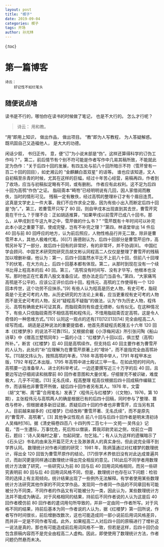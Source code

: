 ```yaml
---
layout: post
title: "楔子"
date: 2019-09-04
categories: 楔子
tags: 开场
author: 孙光林
---
```


<!-- - content -->

{:toc}

# 第一篇博客

    诗云：
        好记性不如烂笔头

## 随便说点啥

读书是不行的，哪怕你在读书的时候做了笔记， 也是不大行的。
怎么才行呢？

> 诗云： 用和教。

“用”即用上知识， 做出作品， 做出项目。
“教”即为人写教程， 为人答疑解惑。 既巩固自己又造福他人， 是大大的功德。

闲话少叙， 书归正传。
意，便“订”为小说末部是“伪”。这样还算得科学的订伪工作吗？”，第二，前后情节有个别不符可能是作者写作中几易其稿所致，不能就此定为伪作：“关于后四十回的发展，有四五处与前八十回所暗示不符（雪芹曾有一百二十回的回目），如史湘云的 “金麒麟白首双星” 的话等。 谁也应该知道，文人自初稿至杀青的时候，尤其在这样的巨幅，经过十年苦心经营，易稿再四，作者到了收场，应当与初稿拟定略有不同，或有删削。 作者应有此权利。这不足为后四十回为高鹗“作伪”之证。 脂砚斋本“畸笏”已经明明说有几回，因人家借阅而散佚，当时的情形可见。 残稿一定有散佚，经过高鹗的整理补订才有个眉目连贯。 这真是文学史上一件大事，我们不应作求全之毁，因为有些小出入而断定后四十回是“伪”。”，第三，若曹雪芹只写了 80 回，则自甲戌本出现直到其去世，曹雪芹究竟在干什么？于理不合：正如胡适推算，“如果甲戌以前雪芹已成八十回书，那么，从甲戌到壬午这九年之中，雪芹做的什么书？” “雪芹既有十年时间可以补完此本小说之重要下部，使成完璧，岂有不补完之理？”第四，林语堂举出 14 件后 40 回与前 80 回呼应的地方，认为前后照应，人物性格品行并无二致，除非是曹雪芹本人，其他人极难代笔。[6][7]
唐德刚认为，后四十回部分是曹雪芹旧作，高鹗另补写了一部分，故后四十回有的非常好，有的非常坏，并不协调[8]。
中国红学会顾问、中国艺术研究院研究员胡文彬认同程高二人仅仅是整理了曹雪芹的残稿加以增删补缀，他认为：第一，后四十回虽然水平比不上前八十回，但前八十回埋下的伏笔，在大方向上，后四十回基本都有体现。第二，从那时到现在没有一个续书比得上程高本的后 40 回。第三，“高鹗没有时间写、没有才华写，他根本也没写。那时他正在忙着弄八股文准备应试，想办法走后门当县令。”第四，“大家痛骂高鹗是不公平的，应该公正评价后四十回，程伟元、高鹗的工作使得有一个 120 回本传世，这个功劳不应抹杀。”[9]
有些人认为程高是历史人物，有史可考，脂砚斋是个无史可考的人物，从历史研究的方法论上来看，应当更重视有史可考的人物而不是无史可考的人物，反对“疑程高不疑脂”的做法，认为“作为历史人物，程伟元、高鹗有确凿史料可证其真，而脂砚斋则有些虚无缥缈，似有似无。在这种情况下，有些人只信脂砚斋而不相信高鹗和程伟元，不惜用脂砚斋否定高鹗，这是令人奇怪的一种思维方式。”[10]
认同这一观点的还有[11][12][13][14]
完全由程高二人续写而成。
胡适是这种说法的重要提倡者，他首先质疑程氏乾隆五十六年 120 回本《红楼梦序》的说法不可靠[15]，又根据俞樾《小浮梅闲话》所引张问陶《船山诗草》中《赠高兰墅鹗同年》一篇的小注：“红楼梦八十回以后，俱兰墅（高鹗）所补。”，断言《红楼梦》后 40 回是高鹗续作。但支持后 40 回主要作者为曹雪芹的人认为，此处的“补”应理解为在曹雪芹原著上的“增补”，而不是指完全由高鹗补写。[11]胡文炜认为，按照高鹗的年表，1788 年高鹗中举人，1791 年程甲本出版，1792 年程乙本出版，1795 年高鹗中进士殿试三甲一名，在如此短的时间内，高鹗要一边准备举人、进士的科举考试，一边还要撰写近三十万字的后 40 回，且要边写边仔细阅读和揣摩前 80 回作者意图和大量伏笔，仔细冒充不被识破，难度极大，几乎不可能。[13]
无名氏续，程高整理
程高仅根据后四十回成稿作编辑工作，而该稿也非曹雪芹所做，疑后四十回作者另有其人。1976 年，文雷（胡“文”彬、周“雷”合用笔名）发表了〈程伟元与红楼梦〉（《文物》，1976，第 10 期），主张程伟元与高鹗两人的确是根据已有的后四十回稿，同时参与了整理、篡改与修补，但根据诸多新旧证据，质疑后四十回的作者也非曹雪芹，应当另有其人。目前越来越多的《红楼梦》已经改称“曹雪芹著、无名氏续”，而不是原先的“曹雪芹、高鹗著”。[3]
其他争议性观点
前八十回与后四十回作者是明末清初诗人吴梅村[16]。据《清史稿卷四百八 十四列传二百七十一·文苑一·吴伟业》记载，“吾一生遭际，万事忧危，死后殓以僧装，葬我邓尉灵岩之侧，坟前立一圆石，题曰：‘诗人吴梅村之墓’，勿起祠堂，勿乞铭。”；有人认为这样的遗嘱暗示了《石头记》书名的由来及开篇茫茫大士及渺渺真人的真实身份。但此说完全得不到学界认同。
数理统计对作者问题的研究：
1981 年，陈炳藻通过对红楼梦的数理统计，得出全 120 回皆为曹雪芹原作的结论。[17]但学术界依旧没有对此达成普遍共识，而赵冈更是同样通过数理统计得出完全相反的意见。[18]此后不同学者用数理统计方法做了研究，一些研究认为前 80 回与后 40 回用词风格相同，而另一些研究表明前 80 回与后 40 回用词风格不同，但是，数理统计也存在以下问题：检验项的选择上有主观倾向，统计结果出现了一些例外无法解释。有学者使用某些数理统计方法研究其他作家的不同文学作品，发现同一作者同一作品的不同章回有可能被分为不同类，不同作者的作品又有可能被分为一类，因此认为，某些数理统计方法并不能成为确证。对于风格相同的结果，持前后不同作者说的人认为这是后 40 回作者模仿前 80 回作者的遣词用句所导致的，并非一定由同一作者所写。对于风格不同的结果，持前后基本为同一作者说的人认为，据《红楼梦》第一回所说，作者写作时间很长，前后增删改数次，这也可能造成同一部小说前后用词风格差异，而并非一定是不同作者写成。此外，如果程高二人对后四十回的原稿进行了增补这一说法是真的，那也有可能造成前后用词风格不一致，但若是这样，后四十回仍会包含原稿内容而不是完全由程高二人虚构。因此，即使使用了数理统计方法，作者问题仍然悬而未决。
